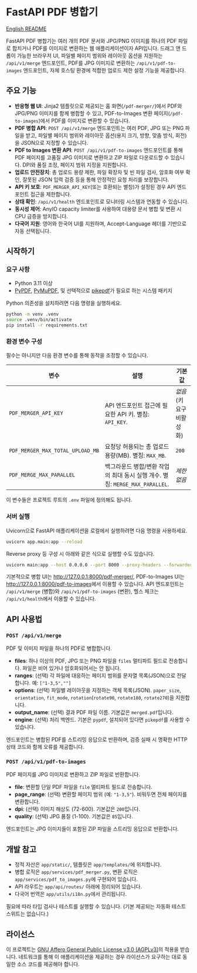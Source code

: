 # FastAPI PDF 병합기

[English README](README.EN.md)

FastAPI PDF 병합기는 여러 개의 PDF 문서와 JPG/PNG 이미지를 하나의 PDF 파일로 합치거나 PDF를 이미지로 변환하는 웹 애플리케이션이자 API입니다. 드래그 앤 드롭이 가능한 브라우저 UI, 파일별 페이지 범위와 레이아웃 옵션을 지원하는 `/api/v1/merge` 엔드포인트, PDF를 JPG 이미지로 변환하는 `/api/v1/pdf-to-images` 엔드포인트, 자체 호스팅 환경에 적합한 업로드 제한 설정 기능을 제공합니다.

## 주요 기능

- **반응형 웹 UI**: Jinja2 템플릿으로 제공되는 홈 화면(`/pdf-merger/`)에서 PDF와 JPG/PNG 이미지를 함께 병합할 수 있고, PDF-to-Images 변환 페이지(`/pdf-to-images`)에서 PDF를 이미지로 변환할 수 있습니다.
- **PDF 병합 API**: `POST /api/v1/merge` 엔드포인트는 여러 PDF, JPG 또는 PNG 파일을 받고, 파일별 페이지 범위와 레이아웃 옵션(용지 크기, 방향, 맞춤 방식, 회전)을 JSON으로 지정할 수 있습니다.
- **PDF to Images 변환 API**: `POST /api/v1/pdf-to-images` 엔드포인트를 통해 PDF 페이지를 고품질 JPG 이미지로 변환하고 ZIP 파일로 다운로드할 수 있습니다. DPI와 품질 조정, 페이지 범위 지정을 지원합니다.
- **업로드 안전장치**: 총 업로드 용량 제한, 파일 확장자 및 빈 파일 검사, 암호화 여부 확인, 잘못된 JSON 입력 검증 등을 통해 안정적인 요청 처리를 보장합니다.
- **API 키 보호**: `PDF_MERGER_API_KEY`(또는 호환되는 별칭)가 설정된 경우 API 엔드포인트 접근을 제한합니다.
- **상태 확인**: `/api/v1/health` 엔드포인트로 모니터링 시스템과 연동할 수 있습니다.
- **동시성 제어**: AnyIO capacity limiter를 사용하여 대용량 문서 병합 및 변환 시 CPU 급증을 방지합니다.
- **다국어 지원**: 영어와 한국어 UI를 지원하며, Accept-Language 헤더를 기반으로 자동 선택됩니다.

## 시작하기

### 요구 사항

- Python 3.11 이상
- [PyPDF](https://pypdf.readthedocs.io/), [PyMuPDF](https://pymupdf.readthedocs.io/), 및 선택적으로 [pikepdf](https://pikepdf.readthedocs.io/)가 필요로 하는 시스템 패키지

Python 의존성을 설치하려면 다음 명령을 실행하세요.

```bash
python -m venv .venv
source .venv/bin/activate
pip install -r requirements.txt
```

### 환경 변수 구성

필수는 아니지만 다음 환경 변수를 통해 동작을 조정할 수 있습니다.

| 변수 | 설명 | 기본값 |
| --- | --- | --- |
| `PDF_MERGER_API_KEY` | API 엔드포인트 접근에 필요한 API 키. 별칭: `API_KEY`. | _없음_ (키 요구 비활성화) |
| `PDF_MERGER_MAX_TOTAL_UPLOAD_MB` | 요청당 허용되는 총 업로드 용량(MB). 별칭: `MAX_MB`. | `200` |
| `PDF_MERGE_MAX_PARALLEL` | 백그라운드 병합/변환 작업의 최대 동시 실행 개수. 별칭: `MERGE_MAX_PARALLEL`. | _제한 없음_ |

이 변수들은 프로젝트 루트의 `.env` 파일에 정의해도 됩니다.

### 서버 실행

Uvicorn으로 FastAPI 애플리케이션을 로컬에서 실행하려면 다음 명령을 사용하세요.

```bash
uvicorn app.main:app --reload
```

Reverse proxy 등 구성 시 아래와 같은 식으로 실행할 수도 있습니다.
```bash
uvicorn main:app --host 0.0.0.0 --port 8000 --proxy-headers --forwarded-allow-ips="*"
```

기본적으로 병합 UI는 <http://127.0.0.1:8000/pdf-merger/>, PDF-to-Images UI는 <http://127.0.0.1:8000/pdf-to-images>에서 이용할 수 있습니다. API 엔드포인트는 `/api/v1/merge` (병합)와 `/api/v1/pdf-to-images` (변환), 헬스 체크는 `/api/v1/health`에서 이용할 수 있습니다.

## API 사용법

### `POST /api/v1/merge`

PDF 및 이미지 파일을 하나의 PDF로 병합합니다.

- **files**: 하나 이상의 PDF, JPG 또는 PNG 파일을 `files` 멀티파트 필드로 전송합니다. 파일은 비어 있거나 암호화되어서는 안 됩니다.
- **ranges**: (선택) 각 파일에 대응하는 페이지 범위를 문자열 목록(JSON)으로 전달합니다. 예: `["1-3,5",""]`
- **options**: (선택) 파일별 레이아웃을 지정하는 객체 목록(JSON). `paper_size`, `orientation`, `fit_mode`, `rotation`(`rotate90`, `rotate180`, `rotate270`)을 지원합니다.
- **output_name**: (선택) 결과 PDF 파일 이름. 기본값은 `merged.pdf`입니다.
- **engine**: (선택) 처리 백엔드. 기본은 `pypdf`, 설치되어 있다면 `pikepdf`를 사용할 수 있습니다.

엔드포인트는 병합된 PDF를 스트리밍 응답으로 반환하며, 검증 실패 시 명확한 HTTP 상태 코드와 함께 오류를 제공합니다.

### `POST /api/v1/pdf-to-images`

PDF 페이지를 JPG 이미지로 변환하고 ZIP 파일로 반환합니다.

- **file**: 변환할 단일 PDF 파일을 `file` 멀티파트 필드로 전송합니다.
- **page_range**: (선택) 변환할 페이지 범위 (예: `"1-3,5"`). 비워두면 전체 페이지를 변환합니다.
- **dpi**: (선택) 이미지 해상도 (72-600). 기본값은 `200`입니다.
- **quality**: (선택) JPG 품질 (1-100). 기본값은 `85`입니다.

엔드포인트는 JPG 이미지들이 포함된 ZIP 파일을 스트리밍 응답으로 반환합니다.

## 개발 참고

- 정적 자산은 `app/static/`, 템플릿은 `app/templates/`에 위치합니다.
- 병합 로직은 `app/services/pdf_merger.py`, 변환 로직은 `app/services/pdf_to_images.py`에 구현되어 있습니다.
- API 라우트는 `app/api/routes/` 아래에 정리되어 있습니다.
- 다국어 번역은 `app/utils/i18n.py`에서 관리됩니다.

필요에 따라 타입 검사나 테스트를 실행할 수 있습니다. (기본 제공되는 자동화 테스트 스위트는 없습니다.)

## 라이선스

이 프로젝트는 [GNU Affero General Public License v3.0 (AGPLv3)](https://www.gnu.org/licenses/agpl-3.0.html)의 적용을 받습니다. 네트워크를 통해 이 애플리케이션을 제공하는 경우 라이선스가 요구하는 대로 동일한 소스 코드를 제공해야 합니다.
